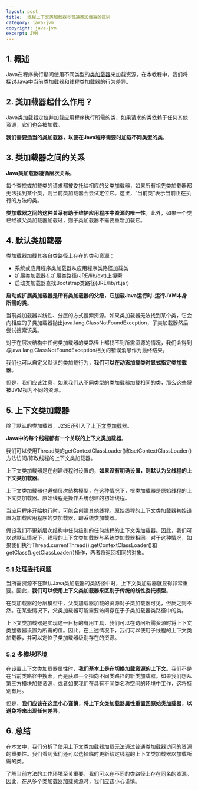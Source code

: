 ```yaml
---
layout: post
title:  线程上下文类加载器与普通类加载器的区别
category: java-jvm
copyright: java-jvm
excerpt: JVM
---
```


## 1. 概述

Java在程序执行期间使用不同类型的[类加载器](https://www.baeldung.com/java-classloaders)来加载资源，在本教程中，我们将探讨Java中当前类加载器和线程类加载器的行为差异。

## 2. 类加载器起什么作用？

Java类加载器定位并加载应用程序执行所需的类，如果请求的类依赖于任何其他资源，它们也会被加载。

**我们需要适当的类加载器，以便在Java程序需要时加载不同类型的类**。

## 3. 类加载器之间的关系

**Java类加载器遵循层次关系**。

每个查找或加载类的请求都被委托给相应的父类加载器，如果所有祖先类加载器都无法找到某个类，则当前类加载器会尝试定位它。这里，“当前类”表示当前正在执行的方法的类。

**类加载器之间的这种关系有助于维护应用程序中资源的唯一性**。此外，如果一个类已经被父类加载器加载过，则子类加载器不需要重新加载它。

## 4. 默认类加载器

类加载器加载其各自类路径上存在的类和资源：

-   系统或应用程序类加载器从应用程序类路径加载类
-   扩展类加载器在扩展类路径(JRE/lib/ext)上搜索
-   启动类加载器查找Bootstrap类路径(JRE/lib/rt.jar)

**启动或扩展类加载器是所有类加载器的父级，它加载Java运行时-运行JVM本身所需的类**。

当前类加载器以线性、分层的方式搜索资源。如果类加载器无法找到某个类，它会向相应的子类加载器抛出java.lang.ClassNotFoundException，子类加载器然后尝试搜索该类。

对于在层次结构中任何类加载器的类路径上都找不到所需资源的情况，我们会得到与java.lang.ClassNotFoundException相关的错误消息作为最终结果。

我们也可以自定义默认的类加载行为，**我们可以在动态加载类时显式指定类加载器**。

但是，我们应该注意，如果我们从不同类型的类加载器加载相同的类，那么这些将被JVM视为不同的资源。

## 5. 上下文类加载器

除了默认的类加载器，J2SE还引入了[上下文类加载器](https://www.baeldung.com/java-classloaders#context-classloaders)。

**Java中的每个线程都有一个关联的上下文类加载器**。

我们可以使用Thread类的getContextClassLoader()和setContextClassLoader()方法访问/修改线程的上下文类加载器。

上下文类加载器是在创建线程时设置的，**如果没有明确设置，则默认为父线程的上下文类加载器**。

上下文类加载器也遵循层次结构模型，在这种情况下，根类加载器是原始线程的上下文类加载器。原始线程是操作系统创建的初始线程。

当应用程序开始执行时，可能会创建其他线程。原始线程的上下文类加载器初始设置为加载应用程序的类加载器，即系统类加载器。

假设我们不更新层次结构中任何级别的任何线程的上下文类加载器。因此，我们可以说默认情况下，线程的上下文类加载器与系统类加载器相同。对于这种情况，如果我们执行Thread.currentThread().getContextClassLoader()和getClass().getClassLoader()操作，两者将返回相同的对象。

### 5.1 处理委托问题

当所需资源不在默认Java类加载器的类路径中时，上下文类加载器就显得非常重要。因此，**我们可以使用上下文类加载器来区别于传统的线性委托模型**。

在类加载器的分层模型中，父类加载器加载的资源对子类加载器可见，但反之则不然。在某些情况下，父类加载器可能需要访问存在于子类加载器类路径中的类。

上下文类加载器是实现这一目标的有用工具，我们可以在访问所需资源时将上下文类加载器设置为所需的值。因此，在上述情况下，我们可以使用子线程的上下文类加载器，并可以定位子类加载器级别存在的资源。

### 5.2 多模块环境

在设置上下文类加载器属性时，**我们基本上是在切换加载资源的上下文**。我们不是在当前类路径中搜索，而是获取一个指向不同类路径的新类加载器。如果我们想从第三方模块加载资源，或者如果我们在具有不同类名称空间的环境中工作，这将特别有用。

但是，**我们应该在这里小心谨慎，将上下文类加载器属性重置回原始类加载器，以避免将来出现任何差异**。

## 6. 总结

在本文中，我们分析了使用上下文类加载器加载无法通过普通类加载器访问的资源的重要性。我们看到我们还可以选择临时更新给定线程的上下文类加载器以加载所需的类。

了解当前方法的工作环境至关重要，我们可以在不同的类路径上存在同名的资源。因此，在从多个类加载器加载资源时，我们应该小心谨慎。